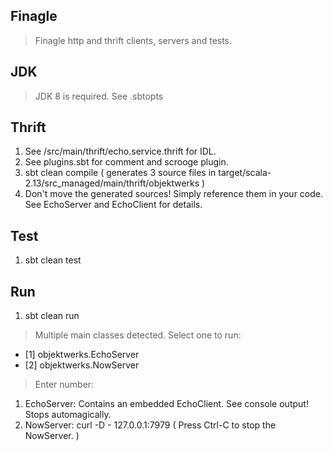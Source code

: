 Finagle
-------
>Finagle http and thrift clients, servers and tests.

JDK
---
>JDK 8 is required. See .sbtopts

Thrift
------
1. See /src/main/thrift/echo.service.thrift for IDL.
2. See plugins.sbt for comment and scrooge plugin.
3. sbt clean compile  ( generates 3 source files in target/scala-2.13/src_managed/main/thrift/objektwerks )
4. Don't move the generated sources! Simply reference them in your code. See EchoServer and EchoClient for details.

Test
----
1. sbt clean test

Run
---
1. sbt clean run
>Multiple main classes detected. Select one to run:
* [1] objektwerks.EchoServer
* [2] objektwerks.NowServer
>Enter number:

1. EchoServer: Contains an embedded EchoClient. See console output! Stops automagically.
2. NowServer: curl -D - 127.0.0.1:7979  ( Press Ctrl-C to stop the NowServer. )